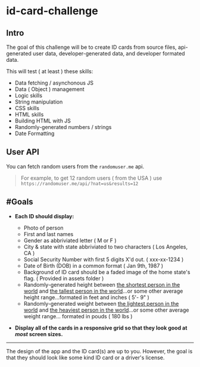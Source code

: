 # id-card-challenge

## Intro

The goal of this challenge will be to create ID cards from source files, api-generated user data, developer-generated data, and developer formated data.

This will test ( at least ) these skills:

- Data fetching / asynchonous JS
- Data ( Object ) management
- Logic skills
- String manipulation
- CSS skills
- HTML skills
- Building HTML with JS
- Randomly-generated numbers / strings
- Date Formatting

## User API

You can fetch random users from the `randomuser.me` api.

> For example, to get 12 random users ( from the USA ) use `https://randomuser.me/api/?nat=us&results=12`

## #Goals

- **Each ID should display:**

  - Photo of person
  - First and last names
  - Gender as abbriviated letter ( M or F )
  - City & state with state abbriviated to two characters ( Los Angeles, CA )
  - Social Security Number with first 5 digits X'd out. ( xxx-xx-1234 )
  - Date of Birth (DOB) in a common format ( Jan 9th, 1987 )
  - Background of ID card should be a faded image of the home state's flag. ( Provided in assets folder )
  - Randomly-generated height between [the shortest person in the world](https://en.wikipedia.org/wiki/Chandra_Bahadur_Dangi) and [the tallest person in the world](https://en.wikipedia.org/wiki/Robert_Wadlow)...or some other average height range...formated in feet and inches ( 5'- 9" )
  - Randomly-generated weight between [the lightest person in the world](https://en.wikipedia.org/wiki/Luc%C3%ADa_Z%C3%A1rate) and [the heaviest person in the world](https://en.wikipedia.org/wiki/Jon_Brower_Minnoch)...or some other average weight range... formated in pouds ( 180 lbs )

- **Display all of the cards in a responsive grid so that they look good at _most_ screen sizes.**

---

The design of the app and the ID card(s) are up to you. However, the goal is that they should look like some kind ID card or a driver's license.
